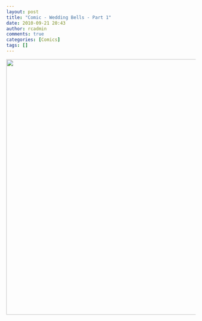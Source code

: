 ```yaml
---
layout: post
title: "Comic - Wedding Bells - Part 1"
date: 2010-09-21 20:43
author: rcadmin
comments: true
categories: [Comics]
tags: []
---
```

<a href="http://bitsmack.com/wp/2010/09/21/comic-wedding-bells-part-1/"><img src="http://dl.bitsmack.com/uploads/2010/09/20100921.jpg" alt="" title="see ya in a couple weeks!" width="680" height="680" class="alignnone size-full wp-image-2056" /></a>
